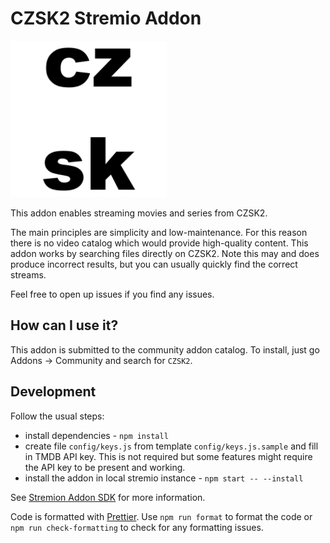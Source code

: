 # CZSK2 Stremio Addon

<img src="src/static/logo.png" height="250px"/>

This addon enables streaming movies and series from CZSK2.

The main principles are simplicity and low-maintenance. For this reason there is no video catalog
which would provide high-quality content. This addon works by searching files directly on
CZSK2. Note this may and does produce incorrect results, but you can usually quickly find the
correct streams.

Feel free to open up issues if you find any issues.

## How can I use it?

This addon is submitted to the community addon catalog. To install, just go Addons -> Community and search for `CZSK2`.


## Development

Follow the usual steps:

- install dependencies - `npm install`
- create file `config/keys.js` from template `config/keys.js.sample` and fill in TMDB API key. This
  is not required but some features might require the API key to be present and working.
- install the addon in local stremio instance - `npm start -- --install`

See [Stremion Addon SDK](https://github.com/Stremio/stremio-addon-sdk) for more information.

Code is formatted with [Prettier](https://prettier.io/docs/install). Use `npm run format` to format
the code or `npm run check-formatting` to check for any formatting issues.
